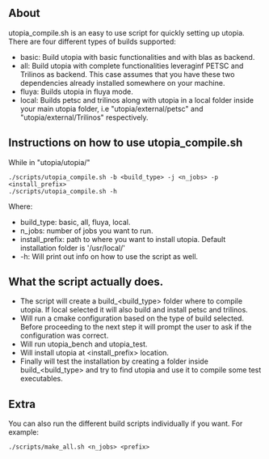 ## About
utopia_compile.sh is an easy to use script for quickly setting up utopia. There are four different types of builds supported:
- basic: Build utopia with basic functionalities and with blas as backend.
- all: Build utopia with complete functionalities leveraginf PETSC and Trilinos as backend. This case assumes that you have these two dependencies already installed somewhere on your machine.
- fluya: Builds utopia in fluya mode.
- local: Builds petsc and trilinos along with utopia in a local folder inside your main utopia folder, i.e "utopia/external/petsc" and "utopia/external/Trilinos" respectively.


## Instructions on how to use utopia_compile.sh
While in "utopia/utopia/"
```
./scripts/utopia_compile.sh -b <build_type> -j <n_jobs> -p <install_prefix>
./scripts/utopia_compile.sh -h 
```
Where:

- build_type: basic, all, fluya, local.
- n_jobs: number of jobs you want to run.
- install_prefix: path to where you want to install utopia. Default installation folder is '/usr/local/'
- -h: Will print out info on how to use the script as well.

## What the script actually does.
- The script will create a build_<build_type> folder where to compile utopia. If local selected it will also build and install petsc and trilinos.
- Will run a cmake configuration based on the type of build selected. Before proceeding to the next step it will prompt the user to ask if the configuration was correct.
- Will run utopia_bench and utopia_test.
- Will install utopia at <install_prefix> location.
- Finally will test the installation by creating a folder inside build_<build_type> and try to find utopia and use it to compile some test executables.

## Extra
You can also run the different build scripts individually if you want. For example:
```
./scripts/make_all.sh <n_jobs> <prefix>
```
